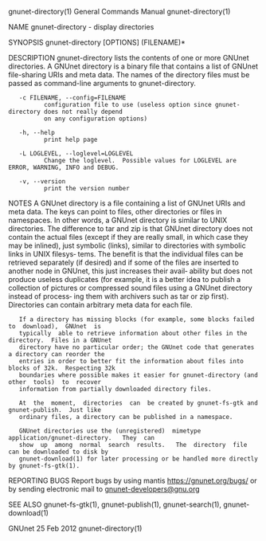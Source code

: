 gnunet-directory(1)                    General Commands Manual                    gnunet-directory(1)

NAME
       gnunet-directory - display directories

SYNOPSIS
       gnunet-directory [OPTIONS] (FILENAME)*

DESCRIPTION
       gnunet-directory  lists the contents of one or more GNUnet directories.  A GNUnet directory is
       a binary file that contains a list of GNUnet file-sharing URIs and meta data.   The  names  of
       the directory files must be passed as command-line arguments to gnunet-directory.

       -c FILENAME, --config=FILENAME
              configuration file to use (useless option since gnunet-directory does not really depend
              on any configuration options)

       -h, --help
              print help page

       -L LOGLEVEL, --loglevel=LOGLEVEL
              Change the loglevel.  Possible values for LOGLEVEL are ERROR, WARNING, INFO and DEBUG.

       -v, --version
              print the version number

NOTES
       A GNUnet directory is a file containing a list of GNUnet URIs and meta  data.   The  keys  can
       point  to files, other directories or files in namespaces.  In other words, a GNUnet directory
       is similar to UNIX directories.  The difference to tar and zip is that GNUnet  directory  does
       not  contain  the  actual  files  (except  if they are really small, in which case they may be
       inlined), just symbolic (links), similar to directories with symbolic links in  UNIX  filesys‐
       tems.   The  benefit is that the individual files can be retrieved separately (if desired) and
       if some of the files are inserted to another node in GNUnet, this just increases their  avail‐
       ability but does not produce useless duplicates (for example, it is a better idea to publish a
       collection of pictures or compressed sound files using a GNUnet directory instead of  process‐
       ing  them  with  archivers  such as tar or zip first).  Directories can contain arbitrary meta
       data for each file.

       If a directory has missing blocks (for example, some blocks failed  to  download),  GNUnet  is
       typically  able to retrieve information about other files in the directory.  Files in a GNUnet
       directory have no particular order; the GNUnet code that generates a directory can reorder the
       entries in order to better fit the information about files into blocks of 32k.  Respecting 32k
       boundaries where possible makes it easier for gnunet-directory (and other  tools)  to  recover
       information from partially downloaded directory files.

       At  the  moment,  directories  can  be created by gnunet-fs-gtk and gnunet-publish.  Just like
       ordinary files, a directory can be published in a namespace.

       GNUnet directories use the (unregistered)  mimetype  application/gnunet-directory.   They  can
       show  up  among  normal  search  results.   The  directory  file  can be downloaded to disk by
       gnunet-download(1) for later processing or be handled more directly by gnunet-fs-gtk(1).

REPORTING BUGS
       Report bugs by using mantis  <https://gnunet.org/bugs/>  or  by  sending  electronic  mail  to
       <gnunet-developers@gnu.org>

SEE ALSO
       gnunet-fs-gtk(1), gnunet-publish(1), gnunet-search(1), gnunet-download(1)

GNUnet                                       25 Feb 2012                          gnunet-directory(1)
